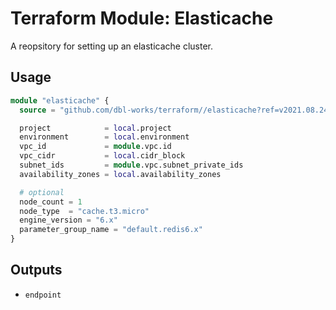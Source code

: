 # Terraform Module: Elasticache

A reopsitory for setting up an elasticache cluster.



## Usage

```terraform
module "elasticache" {
  source = "github.com/dbl-works/terraform//elasticache?ref=v2021.08.24"

  project            = local.project
  environment        = local.environment
  vpc_id             = module.vpc.id
  vpc_cidr           = local.cidr_block
  subnet_ids         = module.vpc.subnet_private_ids
  availability_zones = local.availability_zones

  # optional
  node_count = 1
  node_type  = "cache.t3.micro"
  engine_version = "6.x"
  parameter_group_name = "default.redis6.x"
}
```



## Outputs

- `endpoint`

